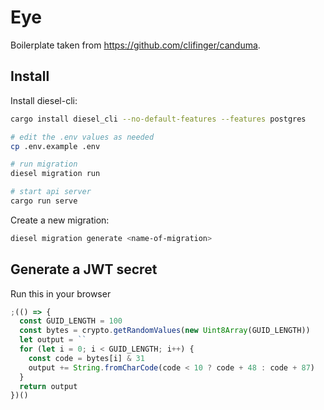 # Eye

Boilerplate taken from https://github.com/clifinger/canduma.

## Install

Install diesel-cli:

```sh
cargo install diesel_cli --no-default-features --features postgres
```

```sh
# edit the .env values as needed
cp .env.example .env

# run migration
diesel migration run

# start api server
cargo run serve
```

Create a new migration:

```sh
diesel migration generate <name-of-migration>
```

## Generate a JWT secret

Run this in your browser

```js
;(() => {
  const GUID_LENGTH = 100
  const bytes = crypto.getRandomValues(new Uint8Array(GUID_LENGTH))
  let output = ``
  for (let i = 0; i < GUID_LENGTH; i++) {
    const code = bytes[i] & 31
    output += String.fromCharCode(code < 10 ? code + 48 : code + 87)
  }
  return output
})()
```

